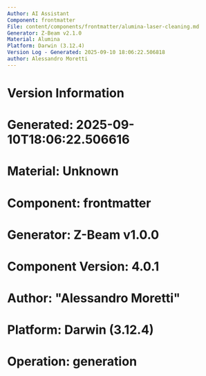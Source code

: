 ```yaml
---
Author: AI Assistant
Component: frontmatter
File: content/components/frontmatter/alumina-laser-cleaning.md
Generator: Z-Beam v2.1.0
Material: Alumina
Platform: Darwin (3.12.4)
Version Log - Generated: 2025-09-10 18:06:22.506818
author: Alessandro Moretti
---
```


# Version Information
# Generated: 2025-09-10T18:06:22.506616
# Material: Unknown
# Component: frontmatter
# Generator: Z-Beam v1.0.0
# Component Version: 4.0.1
# Author: "Alessandro Moretti"
# Platform: Darwin (3.12.4)
# Operation: generation
